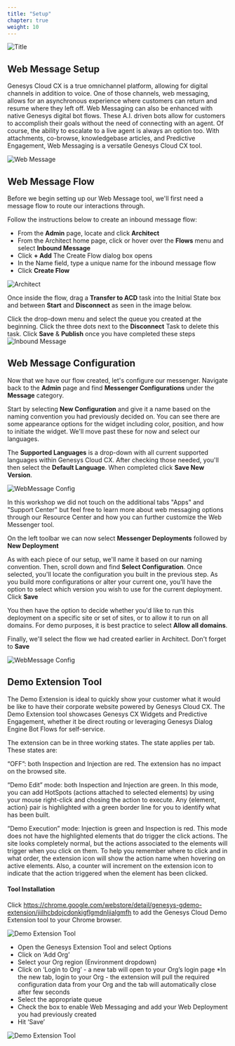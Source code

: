 ```yaml
---
title: "Setup"
chapter: true
weight: 10
---
```

![Title](/images/WebMessage1-768x300.jpg)
## Web Message Setup

Genesys Cloud CX is a true omnichannel platform, allowing for digital channels in addition to voice. One of those channels, web messaging, allows for an asynchronous experience where customers can return and resume where they left off. Web Messaging can also be enhanced with native Genesys digital bot flows. These A.I. driven bots allow for customers to accomplish their goals without the need of connecting with an agent. Of course, the ability to escalate to a live agent is always an option too. With attachments, co-browse, knowledgebase articles, and Predictive Engagement, Web Messaging is a versatile Genesys Cloud CX tool. 

![Web Message](/images/Messenger.jpg)

## Web Message Flow

Before we begin setting up our Web Message tool, we'll first need a message flow to route our interactions through. 

Follow the instructions below to create an inbound message flow:

* From the **Admin** page, locate and click **Architect**
* From the Architect home page, click or hover over the **Flows** menu and select **Inbound Message**
* Click **+ Add** The Create Flow dialog box opens
* In the Name field, type a unique name for the inbound message flow
* Click **Create Flow**

![Architect](/images/MessageFlow.jpg)

Once inside the flow, drag a **Transfer to ACD** task into the Initial State box and between **Start** and **Disconnect** as seen in the image below.

 Click the drop-down menu and select the queue you created at the beginning. Click the three dots next to the **Disconnect** Task to delete this task. Click **Save** & **Publish** once you have completed these steps
![Inbound Message](/images/inboundmessage1.jpg)

## Web Message Configuration

Now that we have our flow created, let's configure our messenger. Navigate back to the **Admin** page and find **Messenger Configurations** under the **Message** category.

Start by selecting **New Configuration** and give it a name based on the naming convention you had previously decided on. You can see there are some appearance options for the widget including color, position, and how to initiate the widget. We'll move past these for now and select our languages. 

The **Supported Languages** is a drop-down with all current supported languages within Genesys Cloud CX. After checking those needed, you'll then select the **Default Language**. When completed click **Save New Version**. 

![WebMessage Config](/images/Configuration.jpg)

In this workshop we did not touch on the additional tabs "Apps" and "Support Center" but feel free to learn more about web messaging options through our Resource Center and how you can further customize the Web Messenger tool.

On the left toolbar we can now select **Messenger Deployments** followed by **New Deployment**

As with each piece of our setup, we'll name it based on our naming convention. Then, scroll down and find **Select Configuration**. Once selected, you'll locate the configuration you built in the previous step. As you build more configurations or alter your current one, you'll have the option to select which version you wish to use for the current deployment. Click **Save**

You then have the option to decide whether you'd like to run this deployment on a specific site or set of sites, or to allow it to run on all domains. For demo purposes, it is best practice to select **Allow all domains**. 

Finally, we'll select the flow we had created earlier in Architect. Don't forget to **Save**

![WebMessage Config](/images/Deployment.jpg)

## Demo Extension Tool

The Demo Extension is ideal to quickly show your customer what it would be like to have their corporate website powered by Genesys Cloud CX. The Demo Extension tool showcases Genesys CX Widgets and Predictive Engagement, whether it be direct routing or leveraging Genesys Dialog Engine Bot Flows for self-service. 

The extension can be in three working states. The state applies per tab. These states are:

“OFF”: both Inspection and Injection are red. The extension has no impact on the browsed site.

“Demo Edit” mode: both Inspection and Injection are green. In this mode, you can add HotSpots (actions attached to selected elements) by using your mouse right-click and chosing the action to execute. Any {element, action} pair is highlighted with a green border line for you to identify what has been built.

“Demo Execution” mode: Injection is green and Inspection is red. This mode does not have the highlighted elements that do trigger the click actions. The site looks completely normal, but the actions associated to the elements will trigger when you click on them. To help you remember where to click and in what order, the extension icon will show the action name when hovering on active elements. Also, a counter will increment on the extension icon to indicate that the action triggered when the element has been clicked.

#### Tool Installation

Click https://chrome.google.com/webstore/detail/genesys-gdemo-extension/jiilhcbdojcdonkigflgmdnljialgmfh to add the Genesys Cloud Demo Extension tool to your Chrome browser.

![Demo Extension Tool](/images/DemoExtension.jpg)

* Open the Genesys Extension Tool and select Options
* Click on ‘Add Org’
* Select your Org region (Environment dropdown)
* Click on ‘Login to Org’ - a new tab will open to your Org’s login page
*In the new tab, login to your Org - the extension will pull the required configuration data from your Org and the tab will automatically close after few seconds
* Select the appropriate queue
* Check the box to enable Web Messaging and add your Web Deployment you had previously created
* Hit ‘Save’

![Demo Extension Tool](/images/ExtensionTool.jpg)